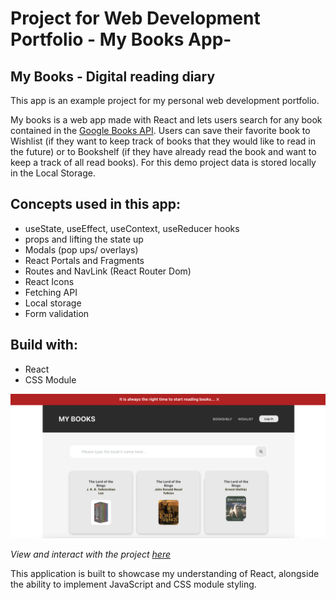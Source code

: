 # Project for Web Development Portfolio - My Books App- 

## My Books -  Digital reading diary 

This app is an example project for my personal web development portfolio. 

My books is a web app made with React and lets users search for any book contained in the [Google Books API](https://developers.google.com/books). Users can save their favorite book to Wishlist (if they want to keep track of books that they would like to read in the future) or to Bookshelf (if they have already read the book and want to keep a track of all read books). For this demo project data is stored locally in the Local Storage. 

## Concepts used in this app:  

- useState, useEffect, useContext, useReducer hooks
- props and lifting the state up 
- Modals (pop ups/ overlays)
- React Portals and Fragments
- Routes and NavLink (React Router Dom)
- React Icons
- Fetching API
- Local storage
- Form validation 

## Build with:

- React
- CSS Module


![Image](./src/images/readme.png)

*View and interact with the project [here]()*



This application is built to showcase my understanding of React, alongside the ability to implement JavaScript and CSS module styling.
